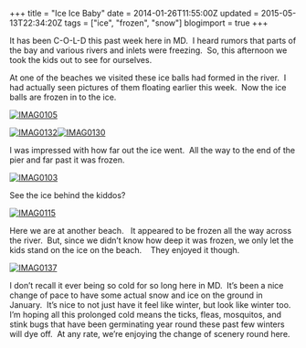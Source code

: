 +++
title = "Ice Ice Baby"
date = 2014-01-26T11:55:00Z
updated = 2015-05-13T22:34:20Z
tags = ["ice", "frozen", "snow"]
blogimport = true 
+++

It has been C-O-L-D this past week here in MD.&#160; I heard rumors that parts of the bay and various rivers and inlets were freezing.&#160; So, this afternoon we took the kids out to see for ourselves.&#160; 

At one of the beaches we visited these ice balls had formed in the river.&#160; I had actually seen pictures of them floating earlier this week.&#160; Now the ice balls are frozen in to the ice. 

[![IMAG0105](https://latc.s3.amazonaws.com/wp-content/uploads/2014/01/IMAG0105.jpg "IMAG0105")](https://latc.s3.amazonaws.com/wp-content/uploads/2014/01/IMAG0105.jpg)

[![IMAG0132](https://latc.s3.amazonaws.com/wp-content/uploads/2014/01/IMAG0132.jpg "IMAG0132")](https://latc.s3.amazonaws.com/wp-content/uploads/2014/01/IMAG0132.jpg)[![IMAG0130](https://latc.s3.amazonaws.com/wp-content/uploads/2014/01/IMAG0130.jpg "IMAG0130")](https://latc.s3.amazonaws.com/wp-content/uploads/2014/01/IMAG0130.jpg)

I was impressed with how far out the ice went.&#160; All the way to the end of the pier and far past it was frozen. 

[![IMAG0103](https://latc.s3.amazonaws.com/wp-content/uploads/2014/01/IMAG0103.jpg "IMAG0103")](https://latc.s3.amazonaws.com/wp-content/uploads/2014/01/IMAG0103.jpg)

See the ice behind the kiddos?

[![IMAG0115](https://latc.s3.amazonaws.com/wp-content/uploads/2014/01/IMAG0115.jpg "IMAG0115")](https://latc.s3.amazonaws.com/wp-content/uploads/2014/01/IMAG0115.jpg)

Here we are at another beach.&#160;&#160; It appeared to be frozen all the way across the river.&#160; But, since we didn’t know how deep it was frozen, we only let the kids stand on the ice on the beach.&#160;&#160;&#160; They enjoyed it though. 

[![IMAG0137](https://latc.s3.amazonaws.com/wp-content/uploads/2014/01/IMAG0137.jpg "IMAG0137")](https://latc.s3.amazonaws.com/wp-content/uploads/2014/01/IMAG0137.jpg)

I don’t recall it ever being so cold for so long here in MD.&#160; It’s been a nice change of pace to have some actual snow and ice on the ground in January.&#160; It’s nice to not just have it feel like winter, but look like winter too.&#160; I’m hoping all this prolonged cold means the ticks, fleas, mosquitos, and stink bugs that have been germinating year round these past few winters will dye off.&#160; At any rate, we’re enjoying the change of scenery round here. 
